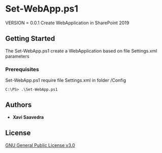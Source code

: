 # Set-WebApp.ps1
VERSION = 0.0.1
Create WebApplication in SharePoint 2019

## Getting Started

The Set-WebApp.ps1 create a WebApplication based on file Settings.xml parameters

### Prerequisites

Set-WebApp.ps1 require file Settings.xml in folder /Config

```
C:\PS> .\Set-WebApp.ps1
```

## Authors

* **Xavi Saavedra** 

## License

[GNU General Public License v3.0](PowerShell/LICENSE)